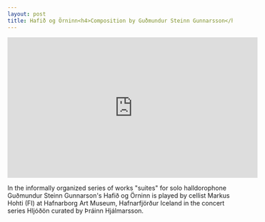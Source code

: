```yaml
---
layout: post
title: Hafið og Örninn<h4>Composition by Guðmundur Steinn Gunnarsson</h4>
---
```

<iframe width="560" height="315" src="https://www.youtube.com/embed/PviFa40NYAs?rel=0&amp;showinfo=0" frameborder="0" gesture="media" allow="encrypted-media" allowfullscreen></iframe>  

In the informally organized series of works "suites" for solo halldorophone Guðmundur Steinn Gunnarson's Hafið og Örninn is played by cellist Markus Hohti (FI) at Hafnarborg Art Museum, Hafnarfjörður Iceland in the concert series Hljóðön curated by Þráinn Hjálmarsson.
